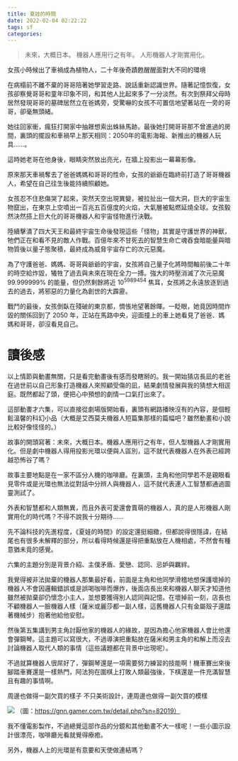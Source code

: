 ```yaml
---
title: 夏娃的時間
date: 2022-02-04 02:22:22
tags: sf
categories:
---
```


> 未來，大概日本。
> 機器人應用行之有年。
> 人形機器人才剛實用化。

女孩小時候出了車禍成為植物人，二十年後奇蹟甦醒醒面對大不同的環境

<!--more-->

在病榻前不離不棄的哥哥陪著她學習走路、說話重新認識世界。隨著記憶恢復，女孩卻察覺哥哥和童年印象不同，和其他人比起來多了一分淡然。有次到祭拜父母時居然發現哥哥的墓碑居然立在爸媽旁，受驚嚇的女孩不可置信地望著站在一旁的哥哥，卻毫無頭緒。

她往回家衝，瘋狂打開家中抽屜想索出蛛絲馬跡。最後她打開哥哥那不曾進過的房間，裏頭的擺設和車禍早上那天相同：2050年的電影海報、新推出的機器人玩具……。

這時她老哥在他身後，眼睛突然放出亮光，在牆上投影出一幕幕影像。

原來那天車禍奪去了爸爸媽媽和哥哥的性命，女孩的爺爺在臨終前打造了哥哥機器人，希望在自己往生後能持續照顧她。

女孩忍不住悲傷哭了起來，突然天空出現異變，被拉扯出一個大洞，巨大的宇宙生物竄出，在東京上空噴出一百兆五百億度的火焰，大氣層被點燃延燒全球。女孩毅然決然搭上巨大化的哥哥機器人和宇宙怪物進行決戰。

陸續擊潰了四大天王和最終宇宙生命後發現這些「怪物」其實是守護世界的神獸，牠們正在和看不見的敵人作戰。百億年來不甘死去的智慧生命亡魂吞食暗能量與暗物質後以量子態聚積，最終成為威脅宇宙存亡的次元惡魔。

為了守護爸爸、媽媽、哥哥與爺爺的宇宙，女孩將自己量子化將時間軸前後二十年的時空給炸毀，犧牲了過去與未來在現在全力一搏。強大的時壓消滅了次元惡魔 99.999999% 的能量，但仍然剩餘將近 $10^{5989454}$ 焦耳，女孩將之永遠放逐到過去的過去，將邪惡的力量化為創世的大霹靂。

戰鬥的最後，女孩倒臥在殘破的東京都，惆悵地望著餘暉。一眨眼，她竟因時間炸毀的關係回到了 2050 年，正站在馬路中央，迎面撞上的車上她看見了爸爸、媽媽和哥哥，卻沒看見自己。

# 讀後感

以上情節與動畫無關，只是看完動畫後有感而發瞎掰的。我一開始猜店長凪的老爸在過世前以自己形象打造機器人來照顧受傷的凪，結果劇情發展與我的猜想大相逕庭。既然都起了頭，便把心中預想的劇情一口氣打出來了。

這部動畫才六集，可以直接從劇場版開始看，裏頭有網路播映沒有的內容，是個輕鬆溫馨的科幻小品（大概是艾西莫夫機器人短篇集那樣的篇幅吧？雖然動畫和小說比較好像怪怪的。）

故事的開頭寫著：未來，大概日本。機器人應用行之有年，但人型機器人才剛實用化。但是劇中機器人得用投影光環以便與人區別，這不就代表機器人在外表已經跨越恐怖谷了嗎？

故事主要地點是在一家不區分人機的咖啡廳。在裏頭，主角和他同學若不是親眼看見零件或是光環也無法從對話中分辨人與機器人，這不就代表連人工智慧都通過圖靈測試了。

外表和智慧都和人類無異，而且外表可愛還會賣萌的機器人，真的是人形機器人剛實用化的時代嗎？不得不說我十分期待……

先不論科技的先進程度，《夏娃的時間》的設定還挺細緻，但都說得很隱諱，在結尾也有很多未解釋的部分，所以看得時候還是得把重點放在人機相處，不然會有種意猶未竟的感覺。

六集的主題分別是背景介紹、主僕矛盾、愛戀、認同、忌妒與羈絆。

我覺得被非法拋棄的機器人那集最好看，前面是主角和他同學滑稽地想保護壞掉的機器人不會因邏輯錯誤或是誤喝咖啡而爆炸，後面店長出來和機器人聊天才知道他雖然被拋棄卻仍懷念小主人，並想要獲得別人認同與記憶。在壞掉前一刻，店長也不顧機器人一臉機器人樣（薩米或麗莎都一副人樣，這舊機器人只有金屬殼子還踏著機械步）抱著他給他安慰。

然後第五集講到男主角討厭他家的機器人的緣故，是因為擔心他家機器人會比他還會彈鋼琴。這主題可以寫很大，不過導演把重點放在薩米和男主角的和解上而沒去討論機器人取代人類的事情（這些議題都在背景中出現呢）。

不過就算機器人很屌好了，彈鋼琴還是一項需要努力練習的技能啊！機車賽出來後腳踏車賽還是一樣熱門，阿法狗在圍棋上打敗人類最強後，下棋還是一件充滿智慧且有趣的事情啊。

周邊也做得一副欠買的樣子
不只美術設計，連周邊也做得一副欠買的模樣

![](https://p2.bahamut.com.tw/B/2KU/37/0000827037.JPG?w=1000)
（圖：https://gnn.gamer.com.tw/detail.php?sn=82019）

我不懂電影製作，不過總覺這部作品的分鏡和其他動畫不大一樣呢！一些小圖示設計很漂亮，咖啡廳光看就覺得療癒。

另外，機器人上的光環是有意要和天使做連結嗎？